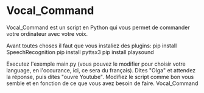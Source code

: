 # Vocal_Command
Vocal_Command est un script en Python qui vous permet de commander votre ordinateur avec votre voix.

Avant toutes choses il faut que vous instaliez des plugins:
pip install SpeechRecognition
pip install pyttsx3
pip install playsound

Executez l'exemple main.py (vous pouvez le modifier pour choisir votre language, en l'occurance, ici, ce sera du français).
Dites "Olga" et attendez la réponse, puis dites "ouvre Youtube".
Modifiez le script comme bon vous semble et en fonction de ce que vous avez besoin de faire.
Vocal_Command
